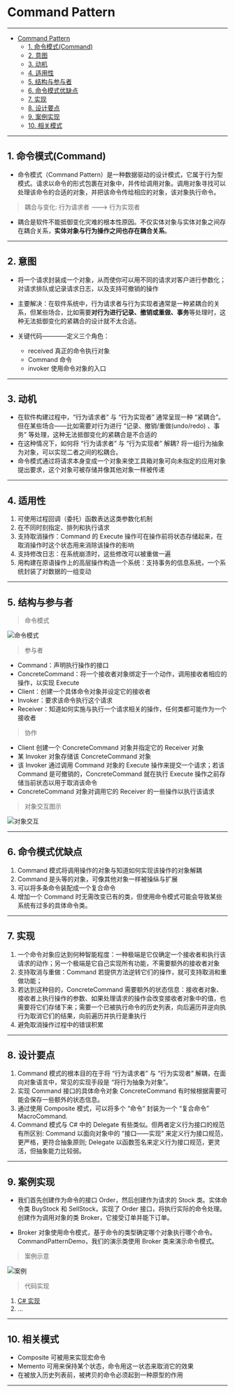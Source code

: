 # Command Pattern

---

- [Command Pattern](#command-pattern)
	- [1. 命令模式(Command)](#1-命令模式command)
	- [2. 意图](#2-意图)
	- [3. 动机](#3-动机)
	- [4. 适用性](#4-适用性)
	- [5. 结构与参与者](#5-结构与参与者)
	- [6. 命令模式优缺点](#6-命令模式优缺点)
	- [7. 实现](#7-实现)
	- [8. 设计要点](#8-设计要点)
	- [9. 案例实现](#9-案例实现)
	- [10. 相关模式](#10-相关模式)

---
## 1. 命令模式(Command)

- 命令模式（Command Pattern）是一种数据驱动的设计模式，它属于行为型模式。请求以命令的形式包裹在对象中，并传给调用对象。调用对象寻找可以处理该命令的合适的对象，并把该命令传给相应的对象，该对象执行命令。

> 耦合与变化:  行为请求者 ---> 行为实现者

- 耦合是软件不能抵御变化灾难的根本性原因。不仅实体对象与实体对象之间存在耦合关系，**实体对象与行为操作之间也存在耦合关系**。

---
## 2. 意图

- 将一个请求封装成一个对象，从而使你可以用不同的请求对客户进行参数化；对请求排队或记录请求日志，以及支持可撤销的操作

- 主要解决：在软件系统中，行为请求者与行为实现者通常是一种紧耦合的关系，但某些场合，比如需要**对行为进行记录、撤销或重做、事务**等处理时，这种无法抵御变化的紧耦合的设计就不太合适。


- 关键代码————定义三个角色：
  - received 真正的命令执行对象 
  - Command 命令
  - invoker 使用命令对象的入口

---
## 3. 动机

- 在软件构建过程中，“行为请求者” 与 “行为实现者” 通常呈现一种 “紧耦合”。但在某些场合——比如需要对行为进行 “记录、撤销/重做(undo/redo) 、事务” 等处理，这种无法抵御变化的紧耦合是不合适的
- 在这种情况下，如何将 “行为请求者” 与 “行为实现者” 解耦? 将一组行为抽象为对象，可以实现二者之间的松耦合。
- 命令模式通过将请求本身变成一个对象来使工具箱对象可向未指定的应用对象提出要求，这个对象可被存储并像其他对象一样被传递

---
## 4. 适用性

1. 可使用过程回调（委托）函数表达这类参数化机制
2. 在不同时刻指定、排列和执行请求
3. 支持取消操作：Command 的 Execute 操作可在操作前将状态存储起来，在取消操作时这个状态用来消除该操作的影响
4. 支持修改日志：在系统崩溃时，这些修改可以被重做一遍
5. 用构建在原语操作上的高层操作构造一个系统：支持事务的信息系统，一个系统封装了对数据的一组变动

---
## 5. 结构与参与者

> 命令模式

  ![命令模式](img/命令模式设计.png)

> 参与者

- Command：声明执行操作的接口
- ConcreteCommand：将一个接收者对象绑定于一个动作，调用接收者相应的操作，以实现 Execute
- Client：创建一个具体命令对象并设定它的接收者
- Invoker：要求该命令执行这个请求
- Receiver：知道如何实施与执行一个请求相关的操作，任何类都可能作为一个接收者

> 协作

- Client 创建一个 ConcreteCommand 对象并指定它的 Receiver 对象
- 某 Invoker 对象存储该 ConcreteCommand 对象
- 该 Invoker 通过调用 Command 对象的 Execute 操作来提交一个请求；若该 Command 是可撤销的，ConcreteCommand 就在执行 Execute 操作之前存储当前状态以用于取消该命令
- ConcreteCommand 对象对调用它的 Receiver 的一些操作以执行该请求

> 对象交互图示

  ![对象交互](./img/命令模式对象交互.png)

---
## 6. 命令模式优缺点

1. Command 模式将调用操作的对象与知道如何实现该操作的对象解耦
2. Command 是头等的对象，可像其他对象一样被操纵与扩展
3. 可以将多条命令装配成一个复合命令
4. 增加一个 Command 时无需改变已有的类，但使用命令模式可能会导致某些系统有过多的具体命令类。

---
## 7. 实现

1. 一个命令对象应达到何种智能程度：一种极端是它仅确定一个接收者和执行该请求的动作；另一个极端是它自己实现所有功能，不需要额外的接收者对象
2. 支持取消与重做：Command 若提供方法逆转它们的操作，就可支持取消和重做功能；
3. 若达到这种目的，ConcreteCommand 需要额外的状态信息：接收者对象、接收者上执行操作的参数、如果处理请求的操作会改变接收者对象中的值，也需要将它们存储下来；需要一个已被执行命令的历史列表，向后遍历并逆向执行为取消它们的结果，向前遍历并执行是重执行
4. 避免取消操作过程中的错误积累

---
## 8. 设计要点

1. Command 模式的根本目的在于将 “行为请求者” 与 “行为实现者” 解耦，在面向对象语言中，常见的实现手段是 “将行为抽象为对象”。
2. 实现 Command 接口的具体命令对象 ConcreteCommand 有时候根据需要可能会保存一些额外的状态信息。
3. 通过使用 Composite 模式，可以将多个 “命令” 封装为一个 “复合命令” MacroCommand.
4. Command 模式与 C# 中的 Delegate 有些类似。但两者定义行为接口的规范有所区别: Command 以面向对象中的 “接口——实现” 来定义行为接口规范，更严格，更符合抽象原则; Delegate 以函数签名来定义行为接口规范，更灵活，但抽象能力比较弱。

---
## 9. 案例实现

- 我们首先创建作为命令的接口 Order，然后创建作为请求的 Stock 类。实体命令类 BuyStock 和 SellStock，实现了 Order 接口，将执行实际的命令处理。创建作为调用对象的类 Broker，它接受订单并能下订单。

- Broker 对象使用命令模式，基于命令的类型确定哪个对象执行哪个命令。CommandPatternDemo，我们的演示类使用 Broker 类来演示命令模式。

> 案例示意

  ![案例](img/命令模式案例.png)

> 代码实现

1. [C# 实现](/【设计模式】程序参考/DesignPatterns%20For%20CSharp/Behavioral%20Patterns/Command/Command.cs)
2. ...

---
## 10. 相关模式

- Composite 可被用来实现宏命令
- Memento 可用来保持某个状态，命令用这一状态来取消它的效果
- 在被放入历史列表前，被拷贝的命令必须起到一种原型的作用

---